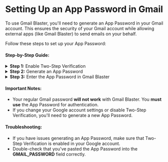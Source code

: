 # Setting Up an App Password in Gmail

To use Gmail Blaster, you'll need to generate an App Password in your Gmail account. This ensures the security of your Gmail account while allowing external apps (like Gmail Blaster) to send emails on your behalf.

Follow these steps to set up your App Password:

#### Step-by-Step Guide:

<details>

<summary><strong>Step 1:</strong>  Enable Two-Step Verification</summary>

To create an App Password, you first need to enable Two-Step Verification in your Gmail account.

* Open your [Google Account Security page](https://myaccount.google.com/intro/security).
* Scroll to the **How you sign in to Google** section.
* Click **2-Step Verification** and follow the instructions to set it up if you haven’t already.

<img src="../.gitbook/assets/image (2).png" alt="" data-size="original">



</details>

<details>

<summary><strong>Step 2:</strong> Generate an App Password</summary>

* On the **Google Account Security** page, in the **Signing in to Google** section, type "App Passwords" into the search bar at the top of the page.
*

    <figure><img src="../.gitbook/assets/image (4).png" alt=""><figcaption></figcaption></figure>
* Click on **App Passwords** when it appears in the search results.
* You may be prompted to sign in again for security reasons.
*   Type in a name for the app (for example, "Gmail Blaster") and click **Generate**.

    * See screenshots below ⤵️

    <figure><img src="../.gitbook/assets/image (5).png" alt=""><figcaption></figcaption></figure>

    <figure><img src="../.gitbook/assets/image (7).png" alt=""><figcaption></figcaption></figure>



</details>

<details>

<summary><strong>Step 3:</strong> Enter the App Password in Gmail Blaster</summary>

* Open the **SETTINGS** sheet in your Excel file.
* In the **GMAIL\_PASSWORD** field, paste the 16-character App Password.
* Gmail Blaster will now use this password to send emails securely from your Gmail account.

</details>

#### Important Notes:

* Your regular Gmail password **will not work** with Gmail Blaster. You **must use** the App Password for authentication.
* If you change your Google account settings or disable Two-Step Verification, you'll need to generate a new App Password.

#### Troubleshooting:

* If you have issues generating an App Password, make sure that Two-Step Verification is enabled in your Google account.
* Double-check that you've pasted the App Password into the **GMAIL\_PASSWORD** field correctly.
